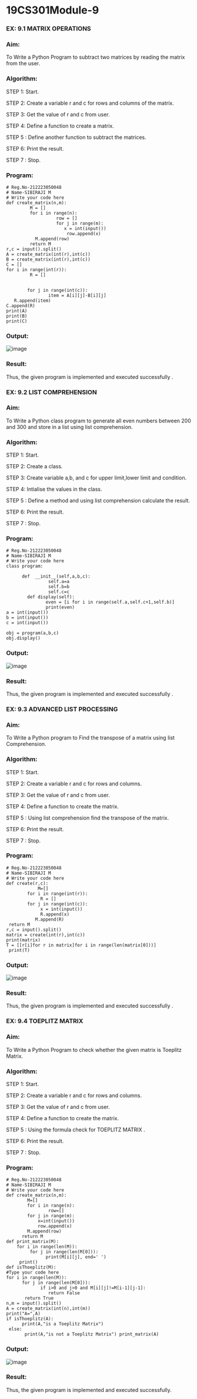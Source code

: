 # 19CS301Module-9
### EX: 9.1                                            MATRIX OPERATIONS
### Aim: 
To Write a Python Program to subtract two matrices by reading the matrix from the user.
### Algorithm:

STEP 1: Start.

STEP 2: Create a variable r and c for rows and columns of the matrix.

STEP 3: Get the value of r and c from user.

STEP 4: Define a function to create a matrix.

STEP 5 : Define another function to subtract the matrices.

STEP 6: Print the result.

STEP 7 : Stop.
### Program:
```
# Reg.No-212223050048
# Name-SIBIRAJI M
# Write your code here
def create_matrix(n,m):
         M = []
         for i in range(n):
                   row = []
                   for j in range(m):
                      x = int(input())
                       row.append(x)
           M.append(row)
         return M
r,c = input().split()
A = create_matrix(int(r),int(c))
B = create_matrix(int(r),int(c))
C = []
for i in range(int(r)):
         R = []
 

        for j in range(int(c)):
                item = A[i][j]-B[i][j]
   R.append(item)
C.append(R)
print(A)
print(B)
print(C)
```
### Output:
![image](https://github.com/user-attachments/assets/b1125b13-d26e-4404-acce-7dd2c1d2011c)

### Result: 
Thus, the given program is implemented and executed successfully .

### EX: 9.2 LIST COMPREHENSION
### Aim:
To Write a Python class program to generate all even numbers between 200 and 300 and store in a list using list comprehension.
### Algorithm:
STEP 1: Start.

STEP 2: Create a class.

STEP 3: Create variable a,b, and c for upper limit,lower limit and condition.

STEP 4: Intialise the values in the class.

STEP 5 : Define a method and using list comprehension calculate the result.

STEP 6: Print the result.

STEP 7 : Stop.

### Program:
```
# Reg.No-212223050048
# Name-SIBIRAJI M
# Write your code here
class program:

      def  __init__(self,a,b,c):
                self.a=a
                self.b=b
                self.c=c
        def display(self):
               even = [i for i in range(self.a,self.c+1,self.b)]
               print(even)
a = int(input())
b = int(input())
c = int(input())

obj = program(a,b,c)
obj.display()
```
### Output:
 ![image](https://github.com/user-attachments/assets/a9707d46-2d47-4472-a6b3-b407a6f6ef71)

### Result:
Thus, the given program is implemented and executed successfully .

### EX: 9.3 ADVANCED LIST PROCESSING
### Aim: 
To Write a Python program to Find the transpose of a matrix using list Comprehension.

### Algorithm:

STEP 1: Start.

STEP 2: Create a variable r and c for rows and columns. 

STEP 3: Get the value of r and c from user.

STEP 4: Define a function to create the matrix.

STEP 5 : Using list comprehension find the transpose of the matrix.

STEP 6: Print the result.

STEP 7 : Stop.

### Program:
```
# Reg.No-212223050048
# Name-SIBIRAJI M
# Write your code here
def create(r,c):
            M=[]
        for i in range(int(r)):
             R = []
        for j in range(int(c)):
             x = int(input())
             R.append(x)
           M.append(R)
 return M
r,c = input().split()
matrix = create(int(r),int(c))
print(matrix)
T = [[r[i]for r in matrix]for i in range(len(matrix[0]))]
 print(T)
```
### Output:
![image](https://github.com/user-attachments/assets/411a227a-f44d-4b1a-b489-c7592dddbb67)

### Result: 
Thus, the given program is implemented and executed successfully .
 


### EX: 9.4       TOEPLITZ MATRIX
### Aim: 
To Write a Python Program to check whether the given matrix is Toeplitz Matrix.


### Algorithm:
STEP 1: Start.

STEP 2: Create a variable r and c for rows and columns.

STEP 3: Get the value of r and c from user.

STEP 4: Define a function to create the matrix.

STEP 5 : Using the formula check for TOEPLITZ MATRIX .

STEP 6: Print the result.

STEP 7 : Stop.


### Program:
```
# Reg.No-212223050048
# Name-SIBIRAJI M
# Write your code here
def create_matrix(n,m):
        M=[]
        for i in range(n):
                row=[]
        for j in range(m):
            x=int(input())
            row.append(x)
        M.append(row)
      return M
def print_matrix(M):
    for i in range(len(M)):
         for j in range(len(M[0])):
               print(M[i][j], end=' ')
     print()
def isThoeplitz(M):
#Type your code here
for i in range(len(M)):
      for j in range(len(M[0])):
             if i>0 and j>0 and M[i][j]!=M[i-1][j-1]:
                return False
       return True
n,m = input().split()
A = create_matrix(int(n),int(m))
print("A=",A)
if isThoeplitz(A):
      print(A,"is a Toeplitz Matrix")
 else:
       print(A,"is not a Toeplitz Matrix") print_matrix(A)
```
### Output:

![image](https://github.com/user-attachments/assets/0fb8f81b-ab07-4b3e-b273-035a0f38566d)

### Result:
Thus, the given program is implemented and executed successfully.
 

